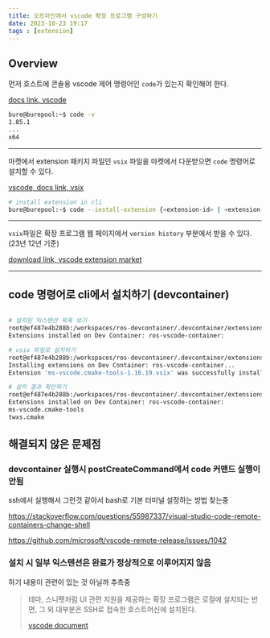 ```yaml
---
title: 오프라인에서 vscode 확장 프로그램 구성하기
date: 2023-10-23 19:17
tags : [extension]
---
```


## Overview 

먼저 호스트에 콘솔용 vscode 제어 명령어인 `code`가 있는지 확인해야 한다.

[docs link, vscode](https://code.visualstudio.com/docs/editor/extension-marketplace#_configuring-extensions)


```bash
bure@burepool:~$ code -v
1.85.1
...
x64
```

---

마켓에서 extension 패키지 파일인 `vsix` 파일을 마켓에서 다운받으면 `code` 명령어로 설치할 수 있다.

[vscode, docs link,  vsix](https://code.visualstudio.com/docs/editor/extension-marketplace#_common-questions)

```bash
# install extension in cli
bure@burepool:~$ code --install-extension {<extension-id> | <extension-vsix-path>
```

---

`vsix`파일은 확장 프로그램 웹 페이지에서 `version history` 부분에서 받을 수 있다. (23년 12년 기준)

[download link, vscode extension market](https://marketplace.visualstudio.com/vscode)

<!-- 마켓에서 확장프로그램을 받아 로컬에서 설치하는 방법 설명 글이 있었음. 

>Some users prefer to download an extension once from the Marketplace and then install it multiple times from a local share. This is useful when there are connectivity concerns or if your development team wants to use a fixed set of extensions.
>
>To download an extension, navigate to the details page for the specific extension within the [Marketplace](https://marketplace.visualstudio.com/vscode). On that page, there is a **Download Extension** link in the **Resources** section, which is located on the right-hand side of the page.
>
>Once downloaded, you can then install the extension via the **Install from VSIX** command in the Extensions view command dropdown. -->


<!-- 요약하면
1. 마켓에서 확장 프로그램에서 확장 프로그램 파일을 [다운](https://marketplace.visualstudio.com/vscode)
2. `Install from VSIX` 커맨드로 해당 파일을 지정해  설치.

~~vsix 포맷에서 로컬 확장프로그램을 시스템에 설치하도록 구성할 수 있는 것 같은데, vsix 파일 포맷에 관한 파일을 못찾고 있음.~~ => 그냥 extention 파일을 설치하면 vsix 포맷이 들어있었음. -->

---

<!-- ## dev container에 추가하기

1. 로컬 머신에서 확장프로그램 파일을 패키징해 vsix 파일 생성 (vsce 사용)
2. 컨테이너에 확장 프로그램 파일(vsix) 복사
3. 확장 프로그램에 구성 (code --install-extension {\<extension-id\> | \<extension-vsix-path\>)

위의 방법으로 가능한지 시험해봐야겠음.

### 확장프로그램 다운로드하기

마켓 확장프로그램 페이지 내 `Version History` 탭에서 다운로드하면 vsix 파일을 받을 수 있었다. -->

## code 명령어로 cli에서 설치하기 (devcontainer)

```bash

# 설치된 익스텐션 목록 보기
root@ef487e4b288b:/workspaces/ros-devcontainer/.devcontainer/extensions# code --list-extensions
Extensions installed on Dev Container: ros-vscode-container:

# vsix 파일로 설치하기
root@ef487e4b288b:/workspaces/ros-devcontainer/.devcontainer/extensions# code --install-extension ./ms-vscode.cmake-tools-1.16.19.vsix 
Installing extensions on Dev Container: ros-vscode-container...
Extension 'ms-vscode.cmake-tools-1.16.19.vsix' was successfully installed.

# 설치 결과 확인하기
root@ef487e4b288b:/workspaces/ros-devcontainer/.devcontainer/extensions# code --list-extensions
Extensions installed on Dev Container: ros-vscode-container:
ms-vscode.cmake-tools
twxs.cmake
```

## 해결되지 않은 문제점

### devcontainer 실행시 postCreateCommand에서 code 커맨드 실행이 안됨

ssh에서 실행해서 그런것 같아서 bash로 기본 터미널 설정하는 방법 찾는중

https://stackoverflow.com/questions/55987337/visual-studio-code-remote-containers-change-shell

https://github.com/microsoft/vscode-remote-release/issues/1042

### 설치 시 일부 익스텐션은 완료가 정상적으로 이루어지지 않음

하기 내용이 관련이 있는 것 아닐까 추측중

> 테마, 스니펫처럼 UI 관련 지원을 제공하는 확장 프로그램은 로컬에 설치되는 반면, 그 외 대부분은 SSH로 접속한 호스트머신에 설치된다.
> 
> [vscode document](https://code.visualstudio.com/docs/remote/ssh#_managing-extensions)